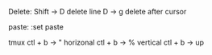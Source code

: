 Delete:
Shift -> D delete line
D -> g delete after cursor

paste:
:set paste

tmux
 ctl + b -> " horizonal
 ctl + b -> % vertical
 ctl + b -> up 